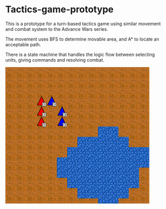 # Tactics-game-prototype

This is a prototype for a turn-based tactics game using similar movement and combat system to the Advance Wars series.

The movement uses BFS to determine movable area, and A* to locate an acceptable path.

There is a state machine that handles the logic flow between selecting units, giving commands and resolving combat.

![Demo](https://github.com/Cepheid-UK/Tactics-game-prototype/blob/master/demo.gif)
